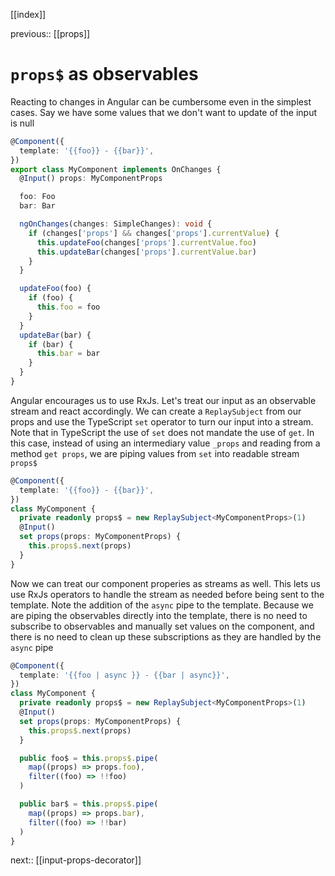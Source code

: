 [[index]]

previous:: [[props]]

# `props$` as observables

Reacting to changes in Angular can be cumbersome even in the simplest cases.
Say we have some values that we don't want to update of the input is null

```typescript
@Component({
  template: '{{foo}} - {{bar}}',
})
export class MyComponent implements OnChanges {
  @Input() props: MyComponentProps

  foo: Foo
  bar: Bar

  ngOnChanges(changes: SimpleChanges): void {
    if (changes['props'] && changes['props'].currentValue) {
      this.updateFoo(changes['props'].currentValue.foo)
      this.updateBar(changes['props'].currentValue.bar)
    }
  }

  updateFoo(foo) {
    if (foo) {
      this.foo = foo
    }
  }
  updateBar(bar) {
    if (bar) {
      this.bar = bar
    }
  }
}
```

Angular encourages us to use RxJs. Let's treat our input as an observable
stream and react accordingly. We can create a `ReplaySubject` from our props
and use the TypeScript `set` operator to turn our input into a stream. Note
that in TypeScript the use of `set` does not mandate the use of `get`. In this
case, instead of using an intermediary value `_props` and reading from a method
`get props`, we are piping values from `set` into readable stream `props$`

```typescript
@Component({
  template: '{{foo}} - {{bar}}',
})
class MyComponent {
  private readonly props$ = new ReplaySubject<MyComponentProps>(1)
  @Input()
  set props(props: MyComponentProps) {
    this.props$.next(props)
  }
}
```

Now we can treat our component properies as streams as well. This lets us use
RxJs operators to handle the stream as needed before being sent to the
template. Note the addition of the `async` pipe to the template. Because we are
piping the observables directly into the template, there is no need to
subscribe to observables and manually set values on the component, and there is
no need to clean up these subscriptions as they are handled by the `async` pipe

```typescript
@Component({
  template: '{{foo | async }} - {{bar | async}}',
})
class MyComponent {
  private readonly props$ = new ReplaySubject<MyComponentProps>(1)
  @Input()
  set props(props: MyComponentProps) {
    this.props$.next(props)
  }

  public foo$ = this.props$.pipe(
    map((props) => props.foo),
    filter((foo) => !!foo)
  )

  public bar$ = this.props$.pipe(
    map((props) => props.bar),
    filter((foo) => !!bar)
  )
}
```

next:: [[input-props-decorator]]
